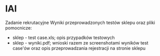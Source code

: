 # IAI
Zadanie rekrutacyjne
Wyniki przeprowadzonych testów sklepu oraz pliki pomocnicze:
- sklep - test case.xls; opis przypadków testowych
- sklep - wyniki.pdf; wnioski razem ze screenshotami wyników test case'ów oraz opis przeprowadzania rejestracji na stronie sklepu
